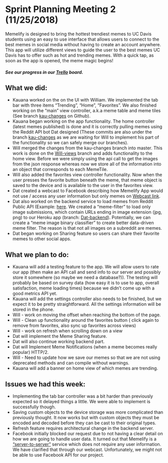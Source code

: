 # Sprint Planning Meeting 2 (11/25/2018)

Memelify is designed to bring the hottest trendiest memes to UC Davis students
using an easy to use interface that allows users to connect to the best memes in
social media without having to create an account anywhere. This app will utilize
different views to guide the user to the best memes UC Davis has to offer such
as hot and trending memes. With a quick tap, as soon as the app is opened, the
meme magic begins!

##### See our progress in our [Trello](https://trello.com/b/IvjtEJzZ/memelify) board.

## What we did:

- Kauana worked on the on the UI with William. We implemented the tab bar with
  three items “Trending”, “Home”, “Favorites”. We also finished working on the
  “main” view controller, a.k.a meme table and meme tiles (See branch
  [kau-changes](https://github.com/ECS189E/Memelify/tree/kau-changes) on
  Github).
- Kauana began working on the app functionality. The home controller (latest
  memes published) is done and it is correctly pulling memes using the Reddit
  API bot Dat designed (These commits are also under the branch
  [kau-changes](https://github.com/ECS189E/Memelify/tree/kau-changes) as we are
  waiting for Will to implement his part of the functionality so we can safely
  merge our branches).
- Will merged the changes from the kau-changes branch into master. This work is
  done on the [Will-views](https://github.com/ECS189E/Memelify/tree/Will-views)
  branch and adds functionality to the home view. Before we were simply using
  the api call to get the images from the json response whereas now we store all
  of the information into an object that corresponds to each MemeTile.
- Will also added the favorites view controller functionality. Now when the user
  presses the favorite button beneath the meme, that meme object is saved to the
  device and is available to the user in the favorites view.
- Dat created a webcast to Facebook describing how Memelify App would not use /
  access any user information but only memes on [Webcast
  link](https://www.youtube.com/watch?v=ILzd69UccAg&feature=youtu.be).
- Dat also worked on the backend service to load memes from Reddit Public API
  (Example: [here](https://memelify.herokuapp.com/api/memes/latest). We created
  a “meme-filter” to load only image submissions, which contain URLs ending in
  image extension (jpg, png) to our Heroku app (branch:
  [Dat-backend](https://github.com/ECS189E/Memelify/tree/Dat-backend)).
  Potentially, we can create a “meme image binary classifier” to create better
  data-driven meme filter. The reason is that not all images on a subreddit are
  memes.
- Dat began working on Sharing feature so users can share their favorite memes
  to other social apps.

## What we plan to do:

- Kauana will add a testing feature to the app. We will allow users to rate our
  app (then make an API call and send info to our server and possibly store it
  somewhere (so maybe we need a database?)). The testing will probably be based
  on survey data (how easy it is to use to app, overall satisfaction, meme
  loading times) because we didn’t come up with a good metrics API yet.
- Kauana will add the settings controller also needs to be finished, but we
  expect it to be pretty straightforward. All the settings information will be
  stored in the phone.
- Will - work on moving the offset when reaching the bottom of the page.
- Will - Clean up functionality around the favorites button ( click again to
  remove from favorites, also sync up favorites across views)
- Will - work on refresh when scrolling down on a view
- Dat will implement the Meme Sharing feature.
- Dat will also continue working backend part.
- Dat  will Implement Meme Notifications (when a meme becomes really popular)
  HTTP/2.
- Will - Need to update how we save our memes so that we are not using
  deprecated methods and can compile without warnings.
- Kauana will add a banner on home view of which memes are trending.

## Issues we had this week:

- Implementing the tab bar controller was a bit harder than previously expected so
it delayed things a little. We were able to implement is successfully though.
- Saving custom objects to the device storage was more complicated than previously
thought. It now works but with custom objects they must be encoded and decoded
before they can be cast to their original types.
- Refresh feature requires architectural change in the backend server.
- Facebook initially blocked our request due to not having a clear detail on how
we are going to handle user data. It turned out that Memelify is a
[“server-to-server”](https://developers.facebook.com/docs/apps/review/server-to-server-apps/)
service which does not require any user information. We have clarified that
through our webcast. Unfortunately, we might not be able to use Facebook API for
our project.
